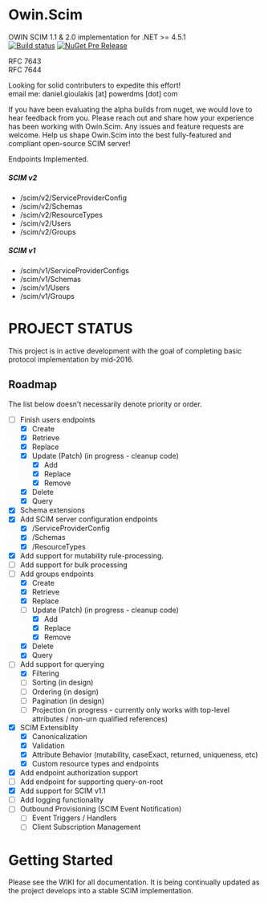 # Owin.Scim
OWIN SCIM 1.1 & 2.0 implementation for .NET >= 4.5.1  
[![Build status](https://ci.appveyor.com/api/projects/status/qgblu9mx4f53tvee/branch/master?svg=true)](https://ci.appveyor.com/project/powerdms/owin-scim/branch/master) [![NuGet Pre Release](https://img.shields.io/nuget/vpre/Owin.Scim.svg?maxAge=1800)](https://www.nuget.org/packages/Owin.Scim/)

RFC 7643  
RFC 7644

Looking for solid contributers to expedite this effort!  
email me:  daniel.gioulakis [at] powerdms [dot] com

If you have been evaluating the alpha builds from nuget, we would love to hear feedback from you. Please reach out and share how your experience has been working with Owin.Scim. Any issues and feature requests are welcome. Help us shape Owin.Scim into the best fully-featured and compliant open-source SCIM server!

Endpoints Implemented.

##### SCIM v2  
- /scim/v2/ServiceProviderConfig
- /scim/v2/Schemas
- /scim/v2/ResourceTypes
- /scim/v2/Users
- /scim/v2/Groups

##### SCIM v1   
- /scim/v1/ServiceProviderConfigs
- /scim/v1/Schemas
- /scim/v1/Users
- /scim/v1/Groups

PROJECT STATUS
==============
This project is in active development with the goal of completing basic protocol implementation by mid-2016.

Roadmap
-------
The list below doesn't necessarily denote priority or order.

- [ ] Finish users endpoints
  - [x] Create  
  - [x] Retrieve  
  - [x] Replace  
  - [x] Update (Patch) (in progress - cleanup code)
    - [x] Add  
    - [x] Replace  
    - [x] Remove  
  - [x] Delete  
  - [x] Query
- [x] Schema extensions
- [x] Add SCIM server configuration endpoints
  - [x] /ServiceProviderConfig
  - [x] /Schemas
  - [x] /ResourceTypes
- [x] Add support for mutability rule-processing.
- [ ] Add support for bulk processing
- [ ] Add groups endpoints
  - [x] Create
  - [x] Retrieve
  - [x] Replace
  - [ ] Update (Patch)  (in progress - cleanup code)
    - [x] Add
    - [x] Replace
    - [x] Remove
  - [x] Delete  
  - [x] Query
- [ ] Add support for querying
  - [x] Filtering
  - [ ] Sorting (in design)
  - [ ] Ordering (in design)
  - [ ] Pagination (in design)
  - [ ] Projection (in progress - currently only works with top-level attributes / non-urn qualified references)
- [x] SCIM Extensiblity
  - [x] Canonicalization  
  - [x] Validation  
  - [x] Attribute Behavior (mutability, caseExact, returned, uniqueness, etc)
  - [x] Custom resource types and endpoints
- [x] Add endpoint authorization support
- [ ] Add endpoint for supporting query-on-root
- [x] Add support for SCIM v1.1
- [ ] Add logging functionality
- [ ] Outbound Provisioning (SCIM Event Notification)
  - [ ] Event Triggers / Handlers
  - [ ] Client Subscription Management

Getting Started
===============
Please see the WIKI for all documentation. It is being continually updated as the project develops into a stable SCIM implementation.
